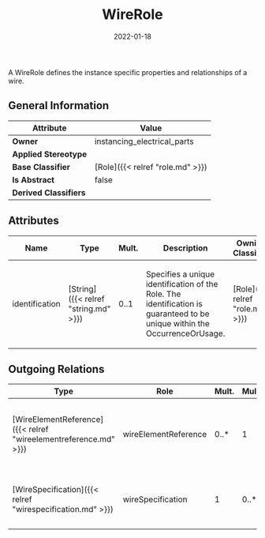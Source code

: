 ﻿---
title: WireRole
toc: false
type: specs
date: "2022-01-18"
draft: false
specification: VEC
version: 1.2.2
documentType: "Recommendation"
elementType: Class
classes:
  - WireRole
menu_name: vec-1.2.2
---
<p> A WireRole defines the instance specific properties and relationships of a wire.      </p>

## General Information

| Attribute               | Value |
|-------------------------|-------|
| **Owner**               | instancing_electrical_parts |
| **Applied Stereotype**  |   |
| **Base Classifier**     | [Role]({{< relref "role.md" >}})<br/>  |
| **Is Abstract**         | false |
| **Derived Classifiers** |   |

## Attributes
|  Name  |  Type  |  Mult.  |  Description  |  Owning Classifier  |
|--------|--------|---------|---------------|--------------|
|identification | [String]({{< relref "string.md" >}}) | 0..1 | <p> Specifies a unique identification of the Role. The identification is guaranteed to be unique within the OccurrenceOrUsage.      </p> | [Role]({{< relref "role.md" >}}) |

## Outgoing Relations
|    Type  |   Role   |   Mult.   |   Mult.   |   Description   |
|----------|----------|-----------|-----------|-----------------|
| [WireElementReference]({{< relref "wireelementreference.md" >}}) | wireElementReference | 0..* | 1 | Specifies the WireElementReferences used in the WireRole. For multi core wires more than one WireElementReference is needed. |
| [WireSpecification]({{< relref "wirespecification.md" >}}) | wireSpecification | 1 | 0..* | <p> References the <i>WireSpecification</i> that is instanced by this <i>WireRole.</i>      </p> |
